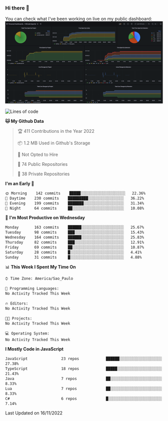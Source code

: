 ### Hi there 👋

<!--
**guicaulada/guicaulada** is a ✨ _special_ ✨ repository because its `README.md` (this file) appears on your GitHub profile.

Here are some ideas to get you started:

- 🔭 I’m currently working on ...
- 🌱 I’m currently learning ...
- 👯 I’m looking to collaborate on ...
- 🤔 I’m looking for help with ...
- 💬 Ask me about ...
- 📫 How to reach me: ...
- 😄 Pronouns: ...
- ⚡ Fun fact: ...
-->

You can check what I've been working on live on my public dashboard:
[![Grafana dashboard](./img/dashboard.png)](https://guicaulada.grafana.net/public-dashboards/e00f2ad838544b02826e8c075c05df45?orgId=1&refresh=30s)

<!--START_SECTION:waka-->
![Lines of code](https://img.shields.io/badge/From%20Hello%20World%20I%27ve%20Written-2.6%20million%20lines%20of%20code-blue)

**🐱 My Github Data** 

> 🏆 411 Contributions in the Year 2022
 > 
> 📦 1.2 MB Used in Github's Storage 
 > 
> 🚫 Not Opted to Hire
 > 
> 📜 74 Public Repositories 
 > 
> 🔑 38 Private Repositories  
 > 
**I'm an Early 🐤** 

```text
🌞 Morning    142 commits    █████░░░░░░░░░░░░░░░░░░░░   22.36% 
🌆 Daytime    230 commits    █████████░░░░░░░░░░░░░░░░   36.22% 
🌃 Evening    199 commits    ███████░░░░░░░░░░░░░░░░░░   31.34% 
🌙 Night      64 commits     ██░░░░░░░░░░░░░░░░░░░░░░░   10.08%

```
📅 **I'm Most Productive on Wednesday** 

```text
Monday       163 commits    ██████░░░░░░░░░░░░░░░░░░░   25.67% 
Tuesday      98 commits     ███░░░░░░░░░░░░░░░░░░░░░░   15.43% 
Wednesday    164 commits    ██████░░░░░░░░░░░░░░░░░░░   25.83% 
Thursday     82 commits     ███░░░░░░░░░░░░░░░░░░░░░░   12.91% 
Friday       69 commits     ██░░░░░░░░░░░░░░░░░░░░░░░   10.87% 
Saturday     28 commits     █░░░░░░░░░░░░░░░░░░░░░░░░   4.41% 
Sunday       31 commits     █░░░░░░░░░░░░░░░░░░░░░░░░   4.88%

```


📊 **This Week I Spent My Time On** 

```text
⌚︎ Time Zone: America/Sao_Paulo

💬 Programming Languages: 
No Activity Tracked This Week

🔥 Editors: 
No Activity Tracked This Week

🐱‍💻 Projects: 
No Activity Tracked This Week

💻 Operating System: 
No Activity Tracked This Week

```

**I Mostly Code in JavaScript** 

```text
JavaScript               23 repos            ██████░░░░░░░░░░░░░░░░░░░   27.38% 
TypeScript               18 repos            █████░░░░░░░░░░░░░░░░░░░░   21.43% 
Java                     7 repos             ██░░░░░░░░░░░░░░░░░░░░░░░   8.33% 
Lua                      7 repos             ██░░░░░░░░░░░░░░░░░░░░░░░   8.33% 
C#                       6 repos             █░░░░░░░░░░░░░░░░░░░░░░░░   7.14%

```



 Last Updated on 16/11/2022
<!--END_SECTION:waka-->
